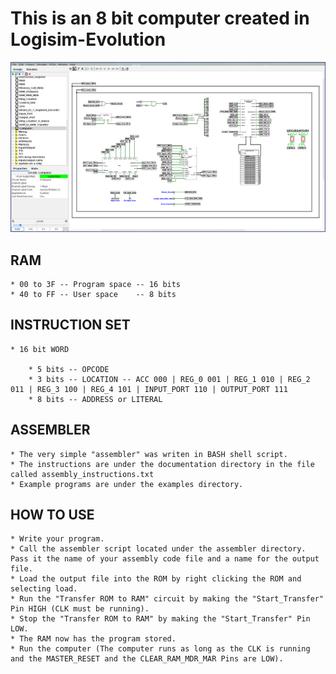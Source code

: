 # This is an 8 bit computer created in Logisim-Evolution

![alt text](screenshots/Computer.png?raw=true)

## RAM
    
    * 00 to 3F -- Program space -- 16 bits
    * 40 to FF -- User space    -- 8 bits

## INSTRUCTION SET
    
    * 16 bit WORD

        * 5 bits -- OPCODE
        * 3 bits -- LOCATION -- ACC 000 | REG_0 001 | REG_1 010 | REG_2 011 | REG_3 100 | REG_4 101 | INPUT_PORT 110 | OUTPUT_PORT 111
        * 8 bits -- ADDRESS or LITERAL

## ASSEMBLER
    
    * The very simple "assembler" was writen in BASH shell script.
    * The instructions are under the documentation directory in the file called assembly_instructions.txt
    * Example programs are under the examples directory.

## HOW TO USE

    * Write your program.
    * Call the assembler script located under the assembler directory. Pass it the name of your assembly code file and a name for the output file.
    * Load the output file into the ROM by right clicking the ROM and selecting load.
    * Run the "Transfer ROM to RAM" circuit by making the "Start_Transfer" Pin HIGH (CLK must be running).
    * Stop the "Transfer ROM to RAM" by making the "Start_Transfer" Pin LOW.
    * The RAM now has the program stored.
    * Run the computer (The computer runs as long as the CLK is running and the MASTER_RESET and the CLEAR_RAM_MDR_MAR Pins are LOW).

